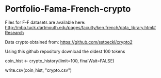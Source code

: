 # Portfolio-Fama-French-crypto

Files for F-F datasets are available here: http://mba.tuck.dartmouth.edu/pages/faculty/ken.french/data_library.html#Research

Data crypto obtained from:
https://github.com/sstoeckl/crypto2

Using this github repository download the oldest 100 tokens

coin_hist <- crypto_history(limit=100, finalWait=FALSE)

write.csv(coin_hist, "crypto.csv")
